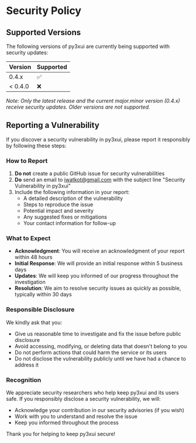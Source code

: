 # Security Policy

## Supported Versions

The following versions of py3xui are currently being supported with security updates:

| Version | Supported          |
| ------- | ------------------ |
| 0.4.x   | :white_check_mark: |
| < 0.4.0 | :x:                |

*Note: Only the latest release and the current major.minor version (0.4.x) receive security updates. Older versions are not supported.*

## Reporting a Vulnerability

If you discover a security vulnerability in py3xui, please report it responsibly by following these steps:

### How to Report

1. **Do not** create a public GitHub issue for security vulnerabilities
2. **Do** send an email to [iwatkot@gmail.com](mailto:iwatkot@gmail.com) with the subject line "Security Vulnerability in py3xui"
3. Include the following information in your report:
   - A detailed description of the vulnerability
   - Steps to reproduce the issue
   - Potential impact and severity
   - Any suggested fixes or mitigations
   - Your contact information for follow-up

### What to Expect

- **Acknowledgment**: You will receive an acknowledgment of your report within 48 hours
- **Initial Response**: We will provide an initial response within 5 business days
- **Updates**: We will keep you informed of our progress throughout the investigation
- **Resolution**: We aim to resolve security issues as quickly as possible, typically within 30 days

### Responsible Disclosure

We kindly ask that you:
- Give us reasonable time to investigate and fix the issue before public disclosure
- Avoid accessing, modifying, or deleting data that doesn't belong to you
- Do not perform actions that could harm the service or its users
- Do not disclose the vulnerability publicly until we have had a chance to address it

### Recognition

We appreciate security researchers who help keep py3xui and its users safe. If you responsibly disclose a security vulnerability, we will:
- Acknowledge your contribution in our security advisories (if you wish)
- Work with you to understand and resolve the issue
- Keep you informed throughout the process

Thank you for helping to keep py3xui secure!
